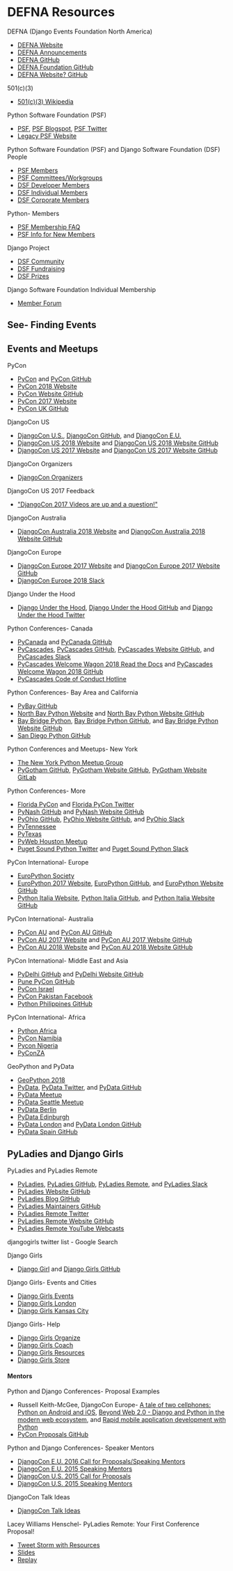 # DEFNA Resources

<!--
https://adainitiative.org/2014/02/18/howto-design-a-code-of-conduct-for-your-community/ | HOWTO design a code of conduct for your community | Ada Initiative
http://confcodeofconduct.com/ | Conference Code of Conduct
http://geekfeminism.wikia.com/wiki/Conference_anti-harassment/Policy | Conference anti-harassment/Policy | Geek Feminism Wiki | FANDOM powered by Wikia

https://pydata-conference-management.readthedocs.io/en/latest/

https://www.youtube.com/user/PyDataTV/playlists | PyData - YouTube
pygotham youtube - Google Search

https://github.com/joshsimmons?tab=repositories | joshsimmons (Josh Simmons) / Repositories

http://ericholscher.com/blog/2017/dec/2/breaking-cliques-at-events/
http://ericholscher.com/blog/2017/aug/2/pacman-rule-conferences/ | The Pac-Man Rule at Conferences — Eric Holscher - Surfing in Kansas

https://github.com/mxsasha/lessobviouschecklist | mxsasha/lessobviouschecklist: The Less Obvious Conference Checklist

https://twitter.com/simonw/status/929022177432690689 | Simon Willison on Twitter: "Hardest part of running tutorials has always been ensuring everyone has a functioning dev environment. Anyone tried telling people “install… https://t.co/RTofV5opwN"

https://www.eventbrite.co.uk/e/djugl-tickets-25951107461 | DJUGL Tickets, Tue, 28 Jun 2016 at 19:00 | Eventbrite

http://djangoconus2017.herokuapp.com/ | Join DjangoConUS2017 on Slack!
https://github.com/avinassh/slackipy | avinassh/slackipy: Automate user invites to your Slack channel!
-->

DEFNA (Django Events Foundation North America)
* [DEFNA Website](https://www.defna.org)
* [DEFNA Announcements](https://www.defna.org/announcements)
* [DEFNA GitHub](https://github.com/DEFNA)
* [DEFNA Foundation GitHub](https://github.com/DEFNA/foundation)
* [DEFNA Website? GitHub](https://github.com/DEFNA/defna.org)

501(c)(3)
* [501(c)(3) Wikipedia](https://en.wikipedia.org/wiki/501(c)(3)_organization)

Python Software Foundation (PSF)
* [PSF](https://www.python.org/psf), [PSF Blogspot](http://pyfound.blogspot.com), [PSF Twitter](https://twitter.com/ThePSF)
* [Legacy PSF Website](http://legacy.python.org)

Python Software Foundation (PSF) and Django Software Foundation (DSF) People
* [PSF Members](https://www.python.org/psf/members)
* [PSF Committees/Workgroups](https://www.python.org/psf/committees)
* [DSF Developer Members](https://www.djangoproject.com/foundation/developer-members)
* [DSF Individual Members](https://www.djangoproject.com/foundation/individual-members)
* [DSF Corporate Members](https://www.djangoproject.com/foundation/corporate-members)

Python- Members
* [PSF Membership FAQ](https://www.python.org/psf/membership)
* [PSF Info for New Members](https://wiki.python.org/psf/Info%20for%20new%20PSF%20members)

Django Project
* [DSF Community](https://www.djangoproject.com/community)
* [DSF Fundraising](https://www.djangoproject.com/fundraising)
* [DSF Prizes](https://www.djangoproject.com/foundation/prizes)

Django Software Foundation Individual Membership
* [Member Forum](https://groups.google.com/forum/#!forum/dsf-members)

<!--
http://pyfound.blogspot.com/2017/12/python-software-foundation-fellow.html | Python Software Foundation News: Python Software Foundation Fellow Members for Q4 2017

https://www.djangoproject.com/weblog/ | News & Events | Django
https://www.djangoproject.com/weblog/2016/aug/17/welcome-new-DSF-members/ | Welcome to the new members of the Django Software Foundation | Weblog | Django

https://docs.google.com/forms/d/e/1FAIpQLSdvHEGCFA5AaUQEn41KBz6AhZDVkTi5uHi3gCS_yRo4eVpw1w/viewform | Join the Pycon Program Committee
https://docs.google.com/forms/d/e/1FAIpQLSfwWBGkzvkWDZrxW3up_M_B7qgt1IWZlx9KJ0ucLA5WJP1vfA/viewform | PSF Managing/Contributing Membership Self-Certification

https://github.com/python/psf-community-resources | python/psf-community-resources: Short guides to PSF-related resources

Grants
http://pyfound.blogspot.com/2017/12/the-psfs-grant-program-policies-and.html | Python Software Foundation News: The PSF’s Grant Program Policies and Preferences
https://www.python.org/psf/grants/
http://pyfound.blogspot.com/2012/03/user-groups-psf-can-help-cover-your.html | Python Software Foundation News: User groups: the PSF can help cover your meetup.com fees
http://kit.pyladies.com/en/latest/prospective/ | Prospective Organizers — PyLadies Organizer Handbook
https://www.python.org/psf/committees/#grants-work-group


Python Wiki
https://wiki.python.org/moin/

https://github.com/python/psf-community-resources/issues

StartingYourUsersGroup - Python Wiki
https://wiki.python.org/moin/StartingYourUsersGroup
https://wiki.python.org/moin/LocalUserGroups
https://wiki.python.org/moin/PythonEventsCalendar#Submitting_an_Event | PythonEventsCalendar - Python Wiki

http://www.python.org/community/irc
https://www.python.org/community/workshops

https://mail.python.org/mailman/listinfo | mail.python.org Mailing Lists
https://mail.python.org/mailman/listinfo/group-organizers
https://github.com/python/community-starter-kit

Member Site
https://github.com/python/psfmemberdotorg | python/psfmemberdotorg

https://mail.python.org/mailman/listinfo/diversity-private | Diversity-Private Info Page

https://surveys.jetbrains.com/s3/c12-python-developers-survey-2017 | Python Developers Survey 2017

https://twitter.com/betswaliszewski | Betsy Waliszewski (@betswaliszewski) | Twitter
https://twitter.com/evildmp?lang=en | Daniele Procida (@evildmp) | Twitter
-->

## See- Finding Events

## Events and Meetups

PyCon
* [PyCon](http://www.pycon.org) and [PyCon GitHub](https://github.com/PyCon)
* [PyCon 2018 Website](https://us.pycon.org/2018)
* [PyCon Website GitHub](https://github.com/PyCon/pycon)
* [PyCon 2017 Website](https://us.pycon.org/2017)
* [PyCon UK GitHub](https://github.com/PyconUK)

<!--
https://calendly.com/ewdurbin/office-hours/12-22-2017 | Calendly - Ernest W. Durbin III

Python Events
https://github.com/python-organizers | Python Organizers
https://github.com/python-organizers/conferences/blob/master/2018.csv | conferences/2018.csv at master · python-organizers/conferences

https://gist.github.com/joshsimmons/433513c7b3a249031281d99f7df9943a
https://python-conferences.slack.com/messages/@slackbot/
https://python-confs-slack-invites.herokuapp.com/invite

https://docs.google.com/document/d/1AJronL4fzHj_evRu-SWnlSEP2dOaXG7fa3hrvAKJ6Rs/edit | PyCon Talk Template - Google Docs
https://docs.google.com/document/d/11tpuj7ZcQd9EoGdrgQuLuq0uAI9qSMeWg1d3WqgMWS0/edit | PyCon Tutorial Template - Google Docs

https://us.pycon.org/2018/dashboard/ | Dashboard | PyCon 2018 in Cleveland, Ohio
https://us.pycon.org/2018/speaking/ | Speak at PyCon | PyCon 2018 in Cleveland, Ohio
https://us.pycon.org/2018/speaking/talks/ | Proposing a Talk | PyCon 2018 in Cleveland, Ohio
https://pycon.blogspot.com/2017/10/introducing-pycon-hatchery-program.html | Introducing the PyCon Hatchery Program
https://pycon.blogspot.com/2017/10/pycon-opens-financial-aid-applications.html | PyCon Opens Financial Aid Applications
https://us.pycon.org/2017/financial-assistance/ | https://us.pycon.org/2017/financial-assistance/
https://us.pycon.org/2018/sponsors/prospectus/ | Sponsorship Prospectus | PyCon 2018 in Cleveland, Ohio

https://www.google.com/search?q=list+of+pycons&oq=list+of+pycons&aqs=chrome..69i57.1604j0j7&sourceid=chrome&ie=UTF-8 | list of pycons - Google Search
https://tech.scrunch.com/blog/influencer-list-around-pycon/ | Influencer list around PyCon · Scrunch
https://twitter.com/mpirnat/status/729835027106762752?lang=en

http://2017.pyconuk.org
PyData Track
http://2017.pyconuk.org/pydata
http://uk.python.org/news/2017/08/23/pyconuk-keynotes-announced
https://www.google.com/search?q=pycon+list&oq=pycon+list&gs_l=psy-ab.3..0i7i30k1l2.15712.17082.0.17376.8.7.0.0.0.0.190.602.0j4.4.0....0...1.1.64.psy-ab..5.1.116.-Ey_LFVwAUI | pycon list - Google Search
http://2017.pyconuk.org/diversity-accessibility-inclusion

https://pyconuk-2016-internaldocs.readthedocs.io/en/latest/ | PyCon UK 2016 Internaldocs — PyCon UK 2016 Internaldocs 2016 documentation
-->

DjangoCon US
* [DjangoCon U.S.](http://www.djangocon.us), [DjangoCon GitHub](https://github.com/djangocon), and [DjangoCon E.U.](https://djangocon.eu) 
* [DjangoCon US 2018 Website](https://2018.djangocon.us) and [DjangoCon US 2018 Website GitHub](https://github.com/djangocon/2018.djangocon.us)
* [DjangoCon US 2017 Website](https://2017.djangocon.us/) and [DjangoCon US 2017 Website GitHub](https://github.com/djangocon/2017.djangocon.us)

<!--
https://twitter.com/JoniTrythall/following | People followed by Joni Trythall (@JoniTrythall) | Twitter
https://2017.djangocon.us/news/conference-wrap-up/ | DjangoCon US 2017: It’s a Wrap! | DjangoCon US
-->

DjangoCon Organizers
* [DjangoCon Organizers](https://groups.google.com/forum/#!forum/djangocon-organizers)

DjangoCon US 2017 Feedback
* ["DjangoCon 2017 Videos are up and a question!"](https://www.reddit.com/r/django/comments/6yio1q/djangocon_2017_videos_are_up_and_a_question)

DjangoCon Australia
* [DjangoCon Australia 2018 Website](http://2018.djangocon.com.au) and [DjangoCon Australia 2018 Website GitHub](https://github.com/djangocon/2018.djangocon.com.au)

DjangoCon Europe
* [DjangoCon Europe 2017 Website](https://2017.djangocon.eu) and [DjangoCon Europe 2017 Website GitHub](https://github.com/djangocon/2017.djangocon.eu)
* [DjangoCon Europe 2018 Slack](https://djangoconeurope18.slack.com)

Django Under the Hood
* [Django Under the Hood](https://www.djangounderthehood.com), [Django Under the Hood GitHub](https://github.com/djangounderthehood) and [Django Under the Hood Twitter](https://twitter.com/DjangoUnderHood)

<!--
https://github.com/glasnt/shirts | glasnt/shirts: Campaign for DjangoCon AU 5 years of shirts sale

https://twitter.com/stroopwafelsoc | Scrt Stroopwafel soc (@stroopwafelsoc) | Twitter

Daniele for Cardiff, Baptiste for Budapest, Iacopo for Florence, Erik for DUTH

http://heats.life/blog/2017/08/04/conferences
DjangoCon US Talks I’d Like to See: 2017 Edition | Jeff Triplett
https://jefftriplett.com/2017/django-talks-id-like-to-see
https://gist.github.com/jefftriplett/cdda63bf42c592b1a6c8 | DjangoCon Talks Ideas
https://twitter.com/djangocon/lists/speakers-2017

https://www.flickr.com/photos/144080672@N05/page3 | DjangoCon US | Flickr
https://atom509.wordpress.com/about/ | About | ATOM
https://www.instagram.com/atomimages/ | Atom Images (@atomimages) • Instagram photos and videos

https://djangoconus.slack.com
https://djangoconus2017.herokuapp.com/
https://djangoconus2017.slack.com DjangoConUS2017 Slack

https://2018.djangocon.eu/grants/ | DjangoCon Europe 2018
http://dc18.cutebit.de/ | DjangoCon Europe 2018
https://up.cutebit.de/HdwRFjub/+inline | djangoA4
https://github.com/rixx/djangocon-europe-18-blog | rixx/djangocon-europe-18-blog
https://www.djangoproject.com/weblog/2017/jul/02/djangocon-europe-2018-call-volunteers/
-->

Python Conferences- Canada
* [PyCanada](https://2017.pycon.ca) and [PyCanada GitHub](https://github.com/pyconca)
* [PyCascades](https://www.pycascades.com), [PyCascades GitHub](https://github.com/pycascades), [PyCascades Website GitHub](https://github.com/pycascades/www.pycascades.com), and [PyCascades Slack](http://pycascades-slack.herokuapp.com)
* [PyCascades Welcome Wagon 2018 Read the Docs](http://pycascades-welcome-wagon.readthedocs.io) and [PyCascades Welcome Wagon 2018 GitHub](https://github.com/pycascades/welcome-wagon-2018)
* [PyCascades Code of Conduct Hotline](https://github.com/cache-rules/coc-hotline)

Python Conferences- Bay Area and California
* [PyBay GitHub](https://github.com/pybay)
* [North Bay Python Website](https://2017.northbaypython.org) and [North Bay Python Website GitHub](https://github.com/northbaypython/website)
* [Bay Bridge Python](http://baybridgepython.org), [Bay Bridge Python GitHub](https://github.com/baybridgepython), and [Bay Bridge Python Website GitHub](https://github.com/baybridgepython/baybridgepython.org)
* [San Diego Python GitHub](https://github.com/pythonsd)

Python Conferences and Meetups- New York
* [The New York Python Meetup Group](https://www.meetup.com/nycpython)
* [PyGotham GitHub](https://github.com/PyGotham), [PyGotham Website GitHub](https://github.com/PyGotham/pygotham), [PyGotham Website GitLab](https://gitlab.com/pygotham/2017)

Python Conferences- More
* [Florida PyCon](http://flpy.org) and [Florida PyCon Twitter](https://twitter.com/flpycon)
* [PyNash GitHub](https://github.com/pynashorg) and [PyNash Website GitHub](https://github.com/pynashorg/pynashorg.github.com)
* [PyOhio GitHub](https://github.com/pyohio), [PyOhio Website GitHub](https://github.com/pyohio/pyohio-website), and [PyOhio Slack](https://slack.pyohio.org)
* [PyTennessee](https://www.pytennessee.org)
* [PyTexas](https://www.pytexas.org)
* [PyWeb Houston Meetup](https://www.meetup.com/python-web-houston)
* [Puget Sound Python Twitter](https://twitter.com/ps_python) and [Puget Sound Python Slack](http://pugetsoundpython-slack.herokuapp.com)

<!--
http://pycascades.us15.list-manage.com/subscribe?u=910a586d174a45ddb1125ad4e&id=675d463df8

https://twitter.com/PyGotham/status/916768617869598720 | PyGotham on Twitter: "Next year, #PyGotham will take place October 5-7!"
https://late.am/post/2017/09/25/pygotham-talk-voting-retrospective.html | PyGotham Talk Voting Retrospective « late.am

http://melissacollom.com/info/ | About — Melissa Collom
https://emptysqua.re/blog/coaching-for-first-time-pygotham-speakers/ | Help Me Offer Coaching to First-Time PyGotham Speakers
https://docs.google.com/forms/d/e/1FAIpQLSen_gu0eSB0qj-DpaNUsPzRBSMzrjtyjMB_0nj8vy3B_16dZg/viewform?c=0&w=1
https://www.eventbrite.com/e/pygotham-2017-tickets-26532180466

Other Events in Wiki
https://2017.northbaypython.org/wiki/ | North Bay Python Wiki - North Bay Python Wiki
https://2017.northbaypython.org/attend/business-case | North Bay Python | How to Pitch Your Manager
https://2017.northbaypython.org/program/call-for-proposals#mentorship
https://2017.northbaypython.org/sponsors/become-a-sponsor | North Bay Python | Become a Sponsor
https://2017.northbaypython.org/static/assets/northbaypython_prospectus.pdf | Sponsorship prospectus - Google Docs
https://2017.northbaypython.org/attend/accessibility-and-accommodations | North Bay Python | Accessibility and Accommodations

https://inlandnorthwest.tech/
-->

PyCon International- Europe
* [EuroPython Society](http://www.europython-society.org)
* [EuroPython 2017 Website](https://ep2017.europython.eu), [EuroPython GitHub](https://github.com/EuroPython), and [EuroPython Website GitHub](https://github.com/EuroPython/epcon) 
* [Python Italia Website](https://www.pycon.it), [Python Italia GitHub](https://github.com/pythonitalia), and [Python Italia Website GitHub](https://github.com/pythonitalia/pycon_site)

PyCon International- Australia
* [PyCon AU](https://pycon-au.org) and [PyCon AU GitHub](https://github.com/pyconau)
* [PyCon AU 2017 Website](https://2017.pycon-au.org) and [PyCon AU 2017 Website GitHub](https://github.com/pyconau2017)
* [PyCon AU 2018 Website](http://2018.pycon-au.org) and [PyCon AU 2018 Website GitHub](https://github.com/pyconau/2018.pycon-au.org)

PyCon International- Middle East and Asia
* [PyDelhi GitHub](https://github.com/pydelhi) and [PyDelhi Website GitHub](https://github.com/pydelhi/conference)
* [Pune PyCon GitHub](https://github.com/PyConPune/pune.pycon.org)
* [PyCon Israel](http://il.pycon.org)
* [PyCon Pakistan Facebook](https://www.facebook.com/PyConPakistan)
* [Python Philippines GitHub](https://github.com/pythonph)

PyCon International- Africa
* [Python Africa](https://africa.python.org)
* [PyCon Namibia](https://na.pycon.org)
* [Pycon Nigeria](https://pycon.ng)
* [PyConZA](https://za.pycon.org)

<!--
https://github.com/glasnt/pyconau-test
http://2018.pycon-au.org/news/call-for-sponsorship/ | PyCon AU 2018 | Call for Sponsors
-->

GeoPython and PyData
* [GeoPython 2018](http://2018.geopython.net)
* [PyData](http://pydata.org), [PyData Twitter](https://twitter.com/pydata), and [PyData GitHub](https://github.com/pydata)
* [PyData Meetup](https://www.meetup.com/pro/pydata)
* [PyData Seattle Meetup](https://www.meetup.com/pydata_seattle)
* [PyData Berlin](https://github.com/pydataberlin)
* [PyData Edinburgh](https://twitter.com/PyDataEdinburgh)
* [PyData London](http://london.pydata.org) and [PyData London GitHub](https://github.com/PyDataLondon)
* [PyData Spain GitHub](https://github.com/python-spain)

<!--
https://pydata.org/nyc2017/diversity-inclusion/diversity-scholarships/ | Diversity Scholarships

https://github.com/pydata/conf_site
-->

## PyLadies and Django Girls

PyLadies and PyLadies Remote
* [PyLadies](http://www.pyladies.com), [PyLadies GitHub](https://github.com/pyladies), [PyLadies Remote](https://tlk.io/pyladiesremote), and [PyLadies Slack](http://slackin.pyladies.com)
* [PyLadies Website GitHub](https://github.com/pyladies/pyladies)
* [PyLadies Blog GitHub](https://github.com/pyladies/pyladies-blog)
* [PyLadies Maintainers GitHub](https://github.com/pyladies/pyladies-maintainers)
* [PyLadies Remote Twitter](https://twitter.com/pyladiesremote)
* [PyLadies Remote Website GitHub](https://github.com/pyladies-remote/website)
* [PyLadies Remote YouTube Webcasts](https://www.youtube.com/channel/UCyVogtilYlp1B1ZeFdnmDxQ)

djangogirls twitter list - Google Search

Django Girls
* [Django Girl](https://djangogirls.org) and [Django Girls GitHub](https://github.com/DjangoGirls) 

Django Girls- Events and Cities
* [Django Girls Events](https://djangogirls.org/events)
* [Django Girls London](https://djangogirls.org/london)
* [Django Girls Kansas City](https://djangogirls.org/kansascity)

Django Girls- Help
* [Django Girls Organize](http://organize.djangogirls.org)  
* [Django Girls Coach](http://coach.djangogirls.org)  
* [Django Girls Resources](https://github.com/DjangoGirls/resources) 
* [Django Girls Store](https://store.djangogirls.org)

<!--
http://blog.djangogirls.org
http://blog.djangogirls.org/submit
http://blog.djangogirls.org/post/137825610883/about-your-django-story

https://djangogirls.org/2016-2017/ | Django Girls Impact Report 2016-2017
https://organize.djangogirls.org/attendees/index.html | Page Not Found · GitBook

https://www.flickr.com/photos/djangogirls
https://organize.djangogirls.org/promotion/ | Promotion · Django Girls: Organizer's Guide

DjangoGirls/PyCon
* [DjangoGirls/PyCon](https://djangogirls.org/pycon)

https://djangogirls.org/pyconuk2016

https://docs.google.com/forms/d/1C1bvkk8qDR0khlH6bEAmILkbiZs6YXWvrM3ZrKZ9CE8/viewform

https://www.meetup.com/NYC-PyLadies
https://www.meetup.com/PyLadiesLondon

http://www.pyladies.com/locations/
https://github.com/search?utf8=%E2%9C%93&q=pyladies&type=
https://en.wikipedia.org/wiki/PyLadies
https://trello.com/b/zOQw7mVl/website

PyLadies Events
https://gist.github.com/econchick
https://gist.github.com/econchick/e060f3c632b92dd8f55d0338d7758680

http://remote.pyladies.com/resources

https://github.com/audreyr/lapyladies

https://github.com/PyLadies-Boston/PyLadies-Boston-Meetups

https://github.com/socalpyladies/socalpyladies.github.io
http://socalpyladies.github.io/
https://github.com/PanPacificPyLadiesConf/PPPCwebsite
https://github.com/DutchDjangoAssociation/djangovereniging.nl
-->

<!--
Diversity

https://dev.to/binarycodess/women-in-tech-we-need-you
https://github.com/erikr/lessobviouschecklist | erikr/lessobviouschecklist: The Less Obvious Conference Checklist
https://twitter.com/drnikki/status/908465327234629632 | nikki stevens on Twitter: "Python increased female speakers from 1% to 40% in 5 years. <3 <3 <3 <3 @pyladies @djangogirls major change agents in this. #OSSummit"

47% talks women
https://2017.djangocon.us/news/proposal-statistics/

https://2016.djangocon.us/diversity/ | Diversity
https://2016.djangocon.us/blog/2016/08/31/code-conduct-transparency-report-youtube-comments/
https://2016.djangocon.us/blog/2016/07/19/thank-you-diversity-sponsors/
https://2016.djangocon.us/blog/2016/07/12/django-fellow-sprint/
https://2016.djangocon.us/blog/2016/07/06/announcing-our-keynote-speakers/
https://2016.djangocon.us/blog/2016/07/01/thank-you-eldarion-eldarion-cloud/
https://2016.djangocon.us/blog/2016/06/22/day-1-orientation/
https://2016.djangocon.us/blog/2016/06/21/meet-organizers/
https://2016.djangocon.us/blog/2016/06/14/child-care-djangocon-us/
https://2016.djangocon.us/blog/2016/06/09/how-we-allocated-financial-aid/
https://2016.djangocon.us/blog/2016/06/07/assisted-listening-devices/
40% talks by women
https://2016.djangocon.us/blog/2016/05/30/early-bird-ticket-warning/

https://2015.djangocon.us/schedule/presentation/72/ | Presentation: How to Practice Inclusion and Benefit Django | DjangoCon in Austin, TX

30% talks by women
https://2015.djangocon.us/blog/2015/07/20/proposal-stats/

https://2017.pygotham.org/2017/10/11/code-of-conduct-transparency/ | Code of conduct transparency report - PyGotham 2017
-->

#### Mentors 

Python and Django Conferences- Proposal Examples
* Russell Keith-McGee, DjangoCon Europe- [A tale of two cellphones: Python on Android and iOS](https://gist.github.com/freakboy3742/973d1e79e6523c7de097), [Beyond Web 2.0 - Django and Python in the modern web ecosystem](https://gist.github.com/freakboy3742/cb4476bc25ff49d4553a), and [Rapid mobile application development with Python](https://gist.github.com/freakboy3742/a594fe79b16b6f3a0d7e)
* [PyCon Proposals GitHub](https://github.com/akaptur/pycon-proposals)

Python and Django Conferences- Speaker Mentors
* [DjangoCon E.U. 2016 Call for Proposals/Speaking Mentors](https://2016.djangocon.eu/cfp)  
* [DjangoCon E.U. 2015 Speaking Mentors](http://2015.djangocon.eu/proposals/speaker-mentors) 
* [DjangoCon U.S. 2015 Call for Proposals](http://2015.djangocon.us/speaking/cfp)
* [DjangoCon U.S. 2015 Speaking Mentors](https://2015.djangocon.us/speaking/mentors) 

DjangoCon Talk Ideas
* [DjangoCon Talk Ideas](https://gist.github.com/jefftriplett/cdda63bf42c592b1a6c8)

Lacey Williams Henschel- PyLadies Remote: Your First Conference Proposal!
* [Tweet Storm with Resources](https://twitter.com/laceynwilliams/status/693514103931801600)
* [Slides](https://docs.google.com/presentation/d/1vgYS-STJl9epz7_RiRGSKnnf4vYi4rtaF3zbJc8S1yA/pub?start=false&loop=false&delayms=3000&slide=id.p)
* [Replay](https://www.youtube.com/watch?v=OAQAXVU1jIo)
